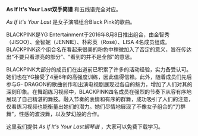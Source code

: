 

**As If It's Your Last双手简谱** 和五线谱完全对应。

_As If It's Your Last_ 是女子演唱组合Black Pink的歌曲。

BLACKPINK是YG
Entertainment于2016年8月8日推出组合，由金智秀（JISOO）、金智妮（JENNIE）、朴彩英（Rosé）、LISA
4名成员组成。BLACKPINK这个组合名在看起来很美的粉色中稍微加入了否定的意义，旨在传达出“不要只看漂亮的部分”、“看到的并不是全部”的意思。

BLACKPINK大部分的成员们在出道前已积累了许多的活动经验，实力备受认可。她们也在YG接受了4至6年的高强度训练，因此值得信赖。此外，随着成员们先后参与G-
DRAGON的歌曲创作和出演电视剧展现过各自的魅力，增加了人们对其的深刻印象。在舞蹈练习视频中，BLACKPINK四名成员在强烈的节奏下从容有序地展现了自己精湛的舞技。融入节奏的表情和有序的群舞，成功吸引了人们的注意，仅看练习视频也能衡量出她们的潜力。她们尽情地展现了不像女子组合的“刀群舞”，性感的波浪舞，以及梦幻般的合作。

这里我们提供 _As If It's Your Last钢琴谱_ ，大家可以免费下载学习。


